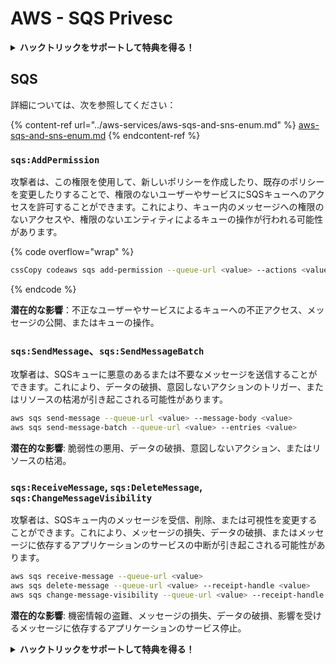 # AWS - SQS Privesc

<details>

<summary><strong>ハックトリックをサポートして特典を得る！</strong></summary>

* **HackTricksで会社の広告を見たい**場合や、**PEASSの最新バージョンを入手したい**場合は、[**サブスクリプションプラン**](https://github.com/sponsors/carlospolop)をチェックしてください！
* [**公式PEASS＆HackTricksグッズ**](https://peass.creator-spring.com)を手に入れる
* [**The PEASS Family**](https://opensea.io/collection/the-peass-family)を発見し、独占的な[**NFT**](https://opensea.io/collection/the-peass-family)のコレクションを見つける
* 💬 [**Discordグループ**](https://discord.gg/hRep4RUj7f)または[**Telegramグループ**](https://t.me/peass)に参加するか、**Twitter**で私をフォローする 🐦 [**@carlospolopm**](https://twitter.com/carlospolopm)
* **ハッキングのトリックを共有するには、PRを** [**HackTricks**](https://github.com/carlospolop/hacktricks) **および** [**HackTricks Cloud**](https://github.com/carlospolop/hacktricks-cloud) **のGitHubリポジトリに提出してください。**

</details>

## SQS

詳細については、次を参照してください：

{% content-ref url="../aws-services/aws-sqs-and-sns-enum.md" %}
[aws-sqs-and-sns-enum.md](../aws-services/aws-sqs-and-sns-enum.md)
{% endcontent-ref %}

### `sqs:AddPermission`

攻撃者は、この権限を使用して、新しいポリシーを作成したり、既存のポリシーを変更したりすることで、権限のないユーザーやサービスにSQSキューへのアクセスを許可することができます。これにより、キュー内のメッセージへの権限のないアクセスや、権限のないエンティティによるキューの操作が行われる可能性があります。

{% code overflow="wrap" %}
```bash
cssCopy codeaws sqs add-permission --queue-url <value> --actions <value> --aws-account-ids <value> --label <value>
```
{% endcode %}

**潜在的な影響**：不正なユーザーやサービスによるキューへの不正アクセス、メッセージの公開、またはキューの操作。

### `sqs:SendMessage`、`sqs:SendMessageBatch`

攻撃者は、SQSキューに悪意のあるまたは不要なメッセージを送信することができます。これにより、データの破損、意図しないアクションのトリガー、またはリソースの枯渇が引き起こされる可能性があります。
```bash
aws sqs send-message --queue-url <value> --message-body <value>
aws sqs send-message-batch --queue-url <value> --entries <value>
```
**潜在的な影響**: 脆弱性の悪用、データの破損、意図しないアクション、またはリソースの枯渇。

### `sqs:ReceiveMessage`, `sqs:DeleteMessage`,  `sqs:ChangeMessageVisibility`

攻撃者は、SQSキュー内のメッセージを受信、削除、または可視性を変更することができます。これにより、メッセージの損失、データの破損、またはメッセージに依存するアプリケーションのサービスの中断が引き起こされる可能性があります。
```bash
aws sqs receive-message --queue-url <value>
aws sqs delete-message --queue-url <value> --receipt-handle <value>
aws sqs change-message-visibility --queue-url <value> --receipt-handle <value> --visibility-timeout <value>
```
**潜在的な影響**: 機密情報の盗難、メッセージの損失、データの破損、影響を受けるメッセージに依存するアプリケーションのサービス停止。

<details>

<summary><strong>ハックトリックをサポートして特典を得る！</strong></summary>

* **HackTricksで会社を宣伝したい**場合や、**PEASSの最新バージョンにアクセスしたい**場合は、[**サブスクリプションプラン**](https://github.com/sponsors/carlospolop)をご確認ください！
* [**公式PEASS＆HackTricksグッズ**](https://peass.creator-spring.com)を手に入れる
* [**The PEASS Family**](https://opensea.io/collection/the-peass-family)を発見し、独占的な[**NFT**](https://opensea.io/collection/the-peass-family)のコレクションを見つける
* 💬 [**Discordグループ**](https://discord.gg/hRep4RUj7f)または[**Telegramグループ**](https://t.me/peass)に**参加**するか、**Twitter**で私をフォローする🐦 [**@carlospolopm**](https://twitter.com/carlospolopm)**。**
* **ハッキングのトリックを共有するには、PRを** [**HackTricks**](https://github.com/carlospolop/hacktricks) **および** [**HackTricks Cloud**](https://github.com/carlospolop/hacktricks-cloud) **のGitHubリポジトリに提出してください。**

</details>
